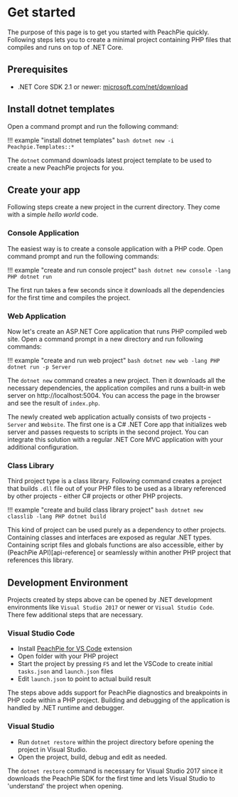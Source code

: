 # Get started

The purpose of this page is to get you started with PeachPie quickly. Following steps lets you to create a minimal project containing PHP files that compiles and runs on top of .NET Core. 

## Prerequisites

- .NET Core SDK 2.1 or newer: [microsoft.com/net/download](https://www.microsoft.com/net/download)

## Install dotnet templates

Open a command prompt and run the following command:

!!! example "install dotnet templates"
    ```bash
    dotnet new -i Peachpie.Templates::*
    ```

The `dotnet` command downloads latest project template to be used to create a new PeachPie projects for you.

## Create your app

Following steps create a new project in the current directory. They come with a simple *hello world* code.

### Console Application

The easiest way is to create a console application with a PHP code. Open command prompt and run the following commands:

!!! example "create and run console project"
    ```bash
    dotnet new console -lang PHP
    dotnet run
    ```

The first run takes a few seconds since it downloads all the dependencies for the first time and compiles the project.

### Web Application

Now let's create an ASP.NET Core application that runs PHP compiled web site. Open a command prompt in a new directory and run following commands:

!!! example "create and run web project"
    ```bash
    dotnet new web -lang PHP
    dotnet run -p Server
    ```

The `dotnet new` command creates a new project. Then it downloads all the necessary dependencies, the application compiles and runs a built-in web server on http://localhost:5004. You can access the page in the browser and see the result of `index.php`.

The newly created web application actually consists of two projects - `Server` and `Website`. The first one is a C# .NET Core app that initializes web server and passes requests to scripts in the second project. You can integrate this solution with a regular .NET Core MVC application with your additional configuration.

### Class Library

Third project type is a class library. Following command creates a project that builds `.dll` file out of your PHP files to be used as a library referenced by other projects - either C# projects or other PHP projects.

!!! example "create and build class library project"
    ```bash
    dotnet new classlib -lang PHP
    dotnet build
    ```

This kind of project can be used purely as a dependency to other projects. Containing classes and interfaces are exposed as regular .NET types. Containing script files and globals functions are also accessible, either by (PeachPie API)[api-reference] or seamlessly within another PHP project that references this library.

## Development Environment

Projects created by steps above can be opened by .NET development environments like `Visual Studio 2017` or newer or `Visual Studio Code`. There few additional steps that are necessary.

### Visual Studio Code

- Install [PeachPie for VS Code](https://marketplace.visualstudio.com/items?itemName=iolevel.peachpie-vscode) extension
- Open folder with your PHP project
- Start the project by pressing `F5` and let the VSCode to create initial `tasks.json` and `launch.json` files
- Edit `launch.json` to point to actual build result

The steps above adds support for PeachPie diagnostics and breakpoints in PHP code within a PHP project. Building and debugging of the application is handled by .NET runtime and debugger.

### Visual Studio

- Run `dotnet restore` within the project directory before opening the project in Visual Studio.
- Open the project, build, debug and edit as needed.

The `dotnet restore` command is necessary for Visual Studio 2017 since it downloads the PeachPie SDK for the first time and lets Visual Studio to 'understand' the project when opening.
